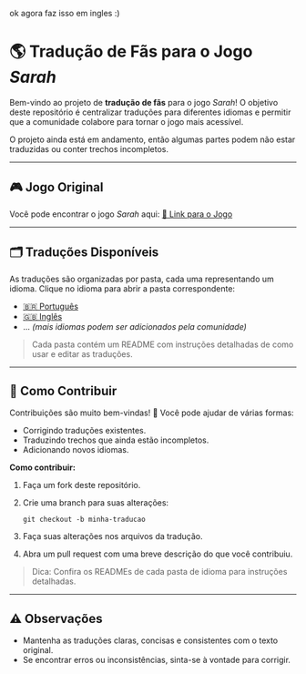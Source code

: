 ok agora  faz  isso em ingles :) 
# 🌎 Tradução de Fãs para o Jogo *Sarah*

Bem-vindo ao projeto de **tradução de fãs** para o jogo *Sarah*!
O objetivo deste repositório é centralizar traduções para diferentes idiomas e permitir que a comunidade colabore para tornar o jogo mais acessível.

O projeto ainda está em andamento, então algumas partes podem não estar traduzidas ou conter trechos incompletos.

---

## 🎮 Jogo Original

Você pode encontrar o jogo *Sarah* aqui:
[🔗 Link para o Jogo](https://ace-stud.itch.io/sarahs-house)

---

## 🗂️ Traduções Disponíveis

As traduções são organizadas por pasta, cada uma representando um idioma. Clique no idioma para abrir a pasta correspondente:

* [🇧🇷 Português](Translation/pt-br)
* [🇬🇧 Inglês](Translation/en)
* ... *(mais idiomas podem ser adicionados pela comunidade)*

> Cada pasta contém um README com instruções detalhadas de como usar e editar as traduções.

---

## 🤝 Como Contribuir

Contribuições são muito bem-vindas! 🙌
Você pode ajudar de várias formas:

* Corrigindo traduções existentes.
* Traduzindo trechos que ainda estão incompletos.
* Adicionando novos idiomas.

**Como contribuir:**

1. Faça um fork deste repositório.
2. Crie uma branch para suas alterações:

   ```
   git checkout -b minha-traducao
   ```
3. Faça suas alterações nos arquivos da tradução.
4. Abra um pull request com uma breve descrição do que você contribuiu.

> Dica: Confira os READMEs de cada pasta de idioma para instruções detalhadas.

---

## ⚠️ Observações

* Mantenha as traduções claras, concisas e consistentes com o texto original.
* Se encontrar erros ou inconsistências, sinta-se à vontade para corrigir.